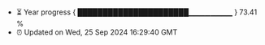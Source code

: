 - ⏳ Year progress { ██████████████████████▁▁▁▁▁▁▁▁ } 73.41 %
- ⏰ Updated on Wed, 25 Sep 2024 16:29:40 GMT


